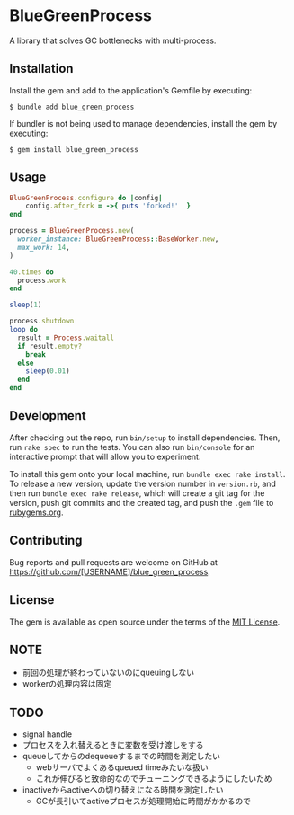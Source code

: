 # BlueGreenProcess

A library that solves GC bottlenecks with multi-process.

## Installation

Install the gem and add to the application's Gemfile by executing:

    $ bundle add blue_green_process

If bundler is not being used to manage dependencies, install the gem by executing:

    $ gem install blue_green_process

## Usage

```ruby
BlueGreenProcess.configure do |config|
    config.after_fork = ->{ puts 'forked!'  }
end

process = BlueGreenProcess.new(
  worker_instance: BlueGreenProcess::BaseWorker.new,
  max_work: 14,
)

40.times do
  process.work
end

sleep(1)

process.shutdown
loop do
  result = Process.waitall
  if result.empty?
    break
  else
    sleep(0.01)
  end
end
```

## Development

After checking out the repo, run `bin/setup` to install dependencies. Then, run `rake spec` to run the tests. You can also run `bin/console` for an interactive prompt that will allow you to experiment.

To install this gem onto your local machine, run `bundle exec rake install`. To release a new version, update the version number in `version.rb`, and then run `bundle exec rake release`, which will create a git tag for the version, push git commits and the created tag, and push the `.gem` file to [rubygems.org](https://rubygems.org).

## Contributing

Bug reports and pull requests are welcome on GitHub at https://github.com/[USERNAME]/blue_green_process.

## License

The gem is available as open source under the terms of the [MIT License](https://opensource.org/licenses/MIT).

## NOTE
* 前回の処理が終わっていないのにqueuingしない
* workerの処理内容は固定

## TODO
* signal handle
* プロセスを入れ替えるときに変数を受け渡しをする
* queueしてからのdequeueするまでの時間を測定したい
    * webサーバでよくあるqueued timeみたいな扱い
    * これが伸びると致命的なのでチューニングできるようにしたいため
* inactiveからactiveへの切り替えになる時間を測定したい
  * GCが長引いてactiveプロセスが処理開始に時間がかかるので
